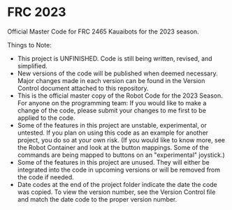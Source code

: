 # FRC 2023
 Official Master Code for FRC 2465 Kauaibots for the 2023 season.

Things to Note:
- This project is UNFINISHED. Code is still being written, revised, and simplified. 
- New versions of the code will be published when deemed necessary. Major changes made in each version can be found
in the Version Control document attached to this repository.
- This is the official master copy of the Robot Code for the 2023 Season. For anyone on the programming team: If you
would like to make a change of the code, please submit your changes to me first to be applied to the code. 
- Some of the features in this project are unstable, experimental, or untested. If you plan on using this code as an 
example for another project, you do so at your own risk. (If you would like to know more, see the Robot Container
and look at the button mappings. Some of the commands are being mapped to buttons on an "experimental" joystick.)
- Some of the features in this project are unused. They will either be integrated into the code in upcoming versions
or will be removed from the code if needed.
- Date codes at the end of the project folder indicate the date the code was copied. To view the version number,
see the Version Control file and match the date code to the proper version number.

